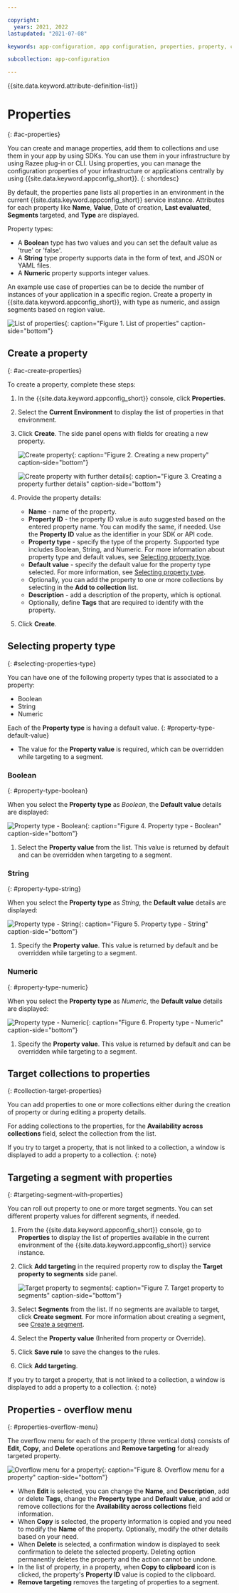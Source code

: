 ```yaml
---

copyright:
  years: 2021, 2022
lastupdated: "2021-07-08"

keywords: app-configuration, app configuration, properties, property, create property

subcollection: app-configuration

---
```


{{site.data.keyword.attribute-definition-list}}

# Properties
{: #ac-properties}

You can create and manage properties, add them to collections and use them in your app by using SDKs. You can use them in your infrastructure by using Razee plug-in or CLI. Using properties, you can manage the configuration properties of your infrastructure or applications centrally by using {{site.data.keyword.appconfig_short}}.
{: shortdesc}

By default, the properties pane lists all properties in an environment in the current {{site.data.keyword.appconfig_short}} service instance. Attributes for each property like **Name**, **Value**, Date of creation, **Last evaluated**, **Segments** targeted, and **Type** are displayed.

Property types:
- A **Boolean** type has two values and you can set the default value as 'true' or 'false'.
- A **String** type property supports data in the form of text, and JSON or YAML files.
- A **Numeric** property supports integer values.

An example use case of properties can be to decide the number of instances of your application in a specific region. Create a property in {{site.data.keyword.appconfig_short}}, with type as numeric, and assign segments based on region value.

![List of properties](images/ac-properties-default.png "List of properties"){: caption="Figure 1. List of properties" caption-side="bottom"}

## Create a property
{: #ac-create-properties}

To create a property, complete these steps:

1. In the {{site.data.keyword.appconfig_short}} console, click **Properties**.

1. Select the **Current Environment**  to display the list of properties in that environment.

1. Click **Create**. The side panel opens with fields for creating a new property.

   ![Create property](images/ac-create-property.png "Creating property"){: caption="Figure 2. Creating a new property" caption-side="bottom"}

   ![Create property with further details](images/ac-create-property1.png "Creating property further details"){: caption="Figure 3. Creating a property further details" caption-side="bottom"}

1. Provide the property details:
   - **Name** - name of the property.
   - **Property ID** - the property ID value is auto suggested based on the entered property name. You can modify the same, if needed. Use the **Property ID** value as the identifier in your SDK or API code.
   - **Property type** - specify the type of the property. Supported type includes Boolean, String, and Numeric. For more information about property type and default values, see [Selecting property type](#selecting-properties-type).
   - **Default value** - specify the default value for the property type selected. For more information, see [Selecting property type](#selecting-properties-type).
   - Optionally, you can add the property to one or more collections by selecting in the **Add to collection** list.
   - **Description** - add a description of the property, which is optional.
   - Optionally, define **Tags** that are required to identify with the property.

1. Click **Create**.

## Selecting property type
{: #selecting-properties-type}

You can have one of the following property types that is associated to a property:
- Boolean
- String
- Numeric

Each of the **Property type** is having a default value.
{: #property-type-default-value}

- The value for the **Property value** is required, which can be overridden while targeting to a segment.

### Boolean
{: #property-type-boolean}

When you select the **Property type** as *Boolean*, the **Default value** details are displayed:

![Property type - Boolean](images/ac-property-boolean.png "Selecting property type as Boolean"){: caption="Figure 4. Property type - Boolean" caption-side="bottom"}

1. Select the **Property value** from the list. This value is returned by default and can be overridden when targeting to a segment.

### String
{: #property-type-string}

When you select the **Property type** as *String*, the **Default value** details are displayed:

![Property type - String](images/ac-property-string.png "Selecting property type as string"){: caption="Figure 5. Property type - String" caption-side="bottom"}

1. Specify the **Property value**. This value is returned by default and be overridden while targeting to a segment.

### Numeric
{: #property-type-numeric}

When you select the **Property type** as *Numeric*, the **Default value** details are displayed:

![Property type - Numeric](images/ac-property-numeric.png "Selecting Property type as numeric"){: caption="Figure 6. Property type - Numeric" caption-side="bottom"}

1. Specify the **Property value**. This value is returned by default and can be overridden while targeting to a segment.

## Target collections to properties
{: #collection-target-properties}

You can add properties to one or more collections either during the creation of property or during editing a property details.

For adding collections to the properties, for the **Availability across collections** field, select the collection from the list.

If you try to target a property, that is not linked to a collection, a window is displayed to add a property to a collection.
{: note}

## Targeting a segment with properties
{: #targeting-segment-with-properties}

You can roll out property to one or more target segments. You can set different property values for different segments, if needed.

1. From the {{site.data.keyword.appconfig_short}} console, go to **Properties** to display the list of properties available in the current environment of the {{site.data.keyword.appconfig_short}} service instance.

1. Click **Add targeting** in the required property row to display the **Target property to segments** side panel.

   ![Target property to segments](images/ac-property-to-segments.png "Target property to segments"){: caption="Figure 7. Target property to segments" caption-side="bottom"}

1. Select **Segments** from the list. If no segments are available to target, click **Create segment**. For more information about creating a segment, see [Create a segment](/docs/app-configuration?topic=app-configuration-ac-segments#ac-create-segment).

1. Select the **Property value** (Inherited from property or Override).

1. Click **Save rule** to save the changes to the rules.

1. Click **Add targeting**.

If you try to target a property, that is not linked to a collection, a window is displayed to add a property to a collection.
{: note}

## Properties - overflow menu
{: #properties-overflow-menu}

The overflow menu for each of the property (three vertical dots) consists of **Edit**, **Copy**, and **Delete** operations and **Remove targeting** for already targeted property.

![Overflow menu for a property](images/ac-property-overflow-menu.png "Overflow menu for a property"){: caption="Figure 8. Overflow menu for a property" caption-side="bottom"}

- When **Edit** is selected, you can change the **Name**, and **Description**, add or delete **Tags**, change the **Property type** and **Default value**, and add or remove collections for the **Availability across collections** field information.
- When **Copy** is selected, the property information is copied and you need to modify the **Name** of the property. Optionally, modify the other details based on your need.
- When **Delete** is selected, a confirmation window is displayed to seek confirmation to delete the selected property. Deleting option permanently deletes the property and the action cannot be undone.
- In the list of property, in a property, when **Copy to clipboard** icon is clicked, the property's **Property ID** value is copied to the clipboard.
- **Remove targeting** removes the targeting of properties to a segment.

